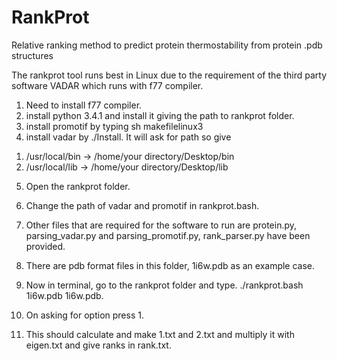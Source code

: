 # RankProt
Relative ranking method to predict protein thermostability from protein .pdb structures

The rankprot tool runs best in Linux due to the requirement of the third party software VADAR which runs with f77 compiler.

1. Need to install f77 compiler.
2. install python 3.4.1 and install it giving the path to rankprot folder. 
3. install promotif by typing sh makefilelinux3
4. install vadar by ./Install. It will ask for path so give 
1) /usr/local/bin -> /home/your directory/Desktop/bin
2) /usr/local/lib -> /home/your directory/Desktop/lib

5. Open the rankprot folder.
6. Change the path of vadar and promotif in rankprot.bash.
7. Other files that are required for the software to run are protein.py, parsing_vadar.py and parsing_promotif.py, rank_parser.py have been provided.
8. There are pdb format files in this folder, 1i6w.pdb as an example case.
9. Now in terminal, go to the rankprot folder and type.
./rankprot.bash 1i6w.pdb 1i6w.pdb.

10. On asking for option press 1. 
11. This should calculate and make 1.txt and 2.txt and multiply it with eigen.txt and give ranks in rank.txt.
